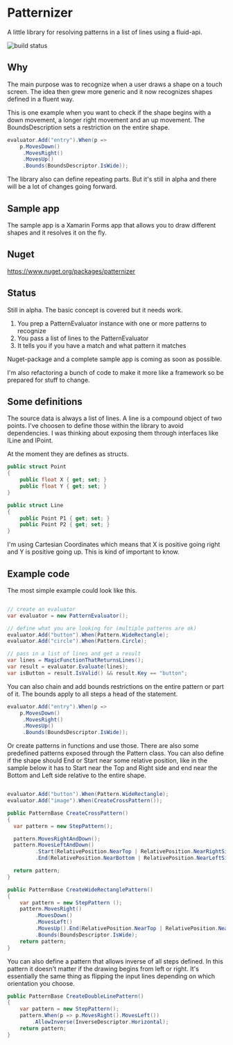 # Patternizer

A little library for resolving patterns in a list of lines using a fluid-api.

![build status](https://io2gamelabs.visualstudio.com/_apis/public/build/definitions/d4e88719-08cf-42ab-bb30-bfc3b76a15ca/6/badge)

## Why

The main purpose was to recognize when a user draws a shape on a touch screen. The idea then grew more generic and it now recognizes shapes defined in a fluent way.

This is one example when you want to check if the shape begins with a down movement, a longer right movement and an up movement. The BoundsDescription sets a restriction on the entire shape.

```csharp
evaluator.Add("entry").When(p => 
	p.MovesDown()
	 .MovesRight()
	 .MovesUp()
	 .Bounds(BoundsDescriptor.IsWide));
```

The library also can define repeating parts. But it's still in alpha and there will be a lot of changes going forward.

## Sample app

The sample app is a Xamarin Forms app that allows you to draw different shapes and it resolves it on the fly.

## Nuget

https://www.nuget.org/packages/patternizer

## Status

Still in alpha. The basic concept is covered but it needs work.

1. You prep a PatternEvaluator instance with one or more patterns to recognize
2. You pass a list of lines to the PatternEvaluator
3. It tells you if you have a match and what pattern it matches

Nuget-package and a complete sample app is coming as soon as possible.

I'm also refactoring a bunch of code to make it more like a framework so be prepared for stuff to change.

## Some definitions

The source data is always a list of lines. A line is a compound object of two points. I've choosen to define those within the library to avoid dependencies. I was thinking about exposing them through interfaces like  ILine and IPoint.

At the moment they are defines as structs.

```csharp
public struct Point
{
	public float X { get; set; }
	public float Y { get; set; }
}

public struct Line
{
	public Point P1 { get; set; }
	public Point P2 { get; set; }
}
```

I'm using Cartesian Coordinates which means that X is positive going right and Y is positive going up. This is kind of important to know.

## Example code

The most simple example could look like this.

```csharp

// create an evaluator
var evaluator = new PatternEvaluator();

// define what you are looking for (multiple patterns are ok)
evaluator.Add("button").When(Pattern.WideRectangle);
evaluator.Add("circle").When(Pattern.Circle);

// pass in a list of lines and get a result
var lines = MagicFunctionThatReturnsLines();
var result = evaluator.Evaluate(lines);
var isButton = result.IsValid() && result.Key == "button";

```

You can also chain and add bounds restrictions on the entire pattern or part of it. The bounds apply to all steps a head of the statement.

```csharp
evaluator.Add("entry").When(p => 
	p.MovesDown()
	 .MovesRight()
	 .MovesUp()
	 .Bounds(BoundsDescriptor.IsWide));
```

Or create patterns in functions and use those. There are also some predefined patterns exposed through the Pattern class. You can also define if the shape should End or Start near some relative position, like in the sample below it has to Start near the Top and Right side and end near the Bottom and Left side relative to the entire shape.

```csharp

evaluator.Add("button").When(Pattern.WideRectangle);
evaluator.Add("image").When(CreateCrossPattern());

public PatternBase CreateCrossPattern()
{
  var pattern = new StepPattern();

  pattern.MovesRightAndDown();
  pattern.MovesLeftAndDown()
         .Start(RelativePosition.NearTop | RelativePosition.NearRightSide)
         .End(RelativePosition.NearBottom | RelativePosition.NearLeftSide);

  return pattern;
}

public PatternBase CreateWideRectanglePattern()
{
	var pattern = new StepPattern ();
	pattern.MovesRight()
         .MovesDown()
         .MovesLeft()
         .MovesUp().End(RelativePosition.NearTop | RelativePosition.NearLeftSide)
         .Bounds(BoundsDescriptor.IsWide);
  	return pattern;
}
```

You can also define a pattern that allows inverse of all steps defined. In this pattern it doesn't matter if the drawing begins from left or right. It's essentially the same thing as flipping the input lines depending on which orientation you choose.

```csharp
public PatternBase CreateDoubleLinePattern()
{
    var pattern = new StepPattern();
    pattern.When(p => p.MovesRight().MovesLeft())
        .AllowInverse(InverseDescriptor.Horizontal);
    return pattern;
}

```
